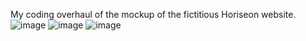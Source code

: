 My coding overhaul of the mockup of the fictitious Horiseon website. 
![image](https://github.com/Villzies/Horiseon---Code-Clean-Up/assets/135443479/9d678b3b-3e18-472e-bf5f-84739a7c94a0)
![image](https://github.com/Villzies/Horiseon---Code-Clean-Up/assets/135443479/27c5c2d9-21a8-4ae9-8ab8-0cc492b3dc53)
![image](https://github.com/Villzies/Horiseon---Code-Clean-Up/assets/135443479/9189eda9-0bed-42e7-8363-fea012cdc81a)
